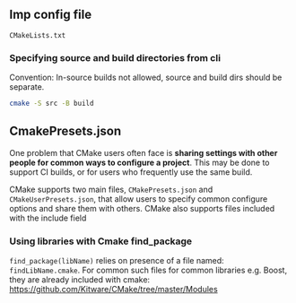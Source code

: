 
## Imp config file

`CMakeLists.txt`

### Specifying source and build directories from cli

Convention: In-source builds not allowed, source and build dirs should be separate.

```sh
cmake -S src -B build
```

## CmakePresets.json

One problem that CMake users often face is **sharing settings with other people for common ways to configure a project**. This may be done to support CI builds, or for users who frequently use the same build. 

CMake supports two main files, `CMakePresets.json` and `CMakeUserPresets.json`, that allow users to specify common configure options and share them with others. CMake also supports files included with the include field



### Using libraries with Cmake find_package

`find_package(libName)`
relies on presence of a file named: `findLibName.cmake`.
For common such files for common libraries e.g. Boost, they are already
included with cmake:
https://github.com/Kitware/CMake/tree/master/Modules
